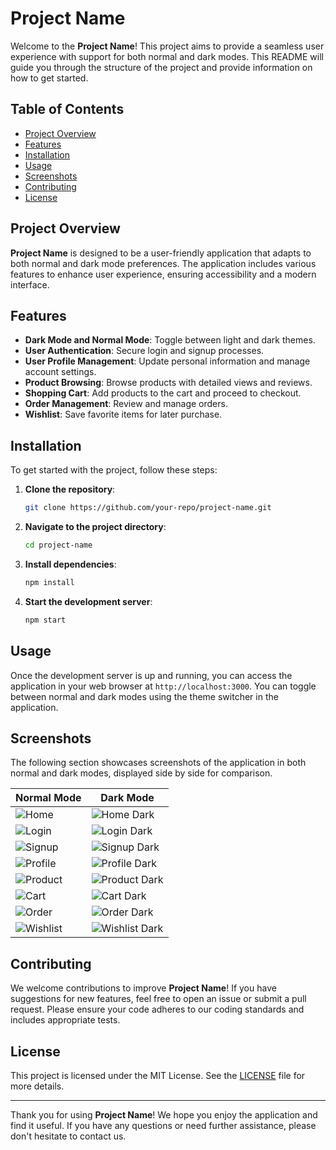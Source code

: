 
# Project Name

Welcome to the **Project Name**! This project aims to provide a seamless user experience with support for both normal and dark modes. This README will guide you through the structure of the project and provide information on how to get started.

## Table of Contents

- [Project Overview](#project-overview)
- [Features](#features)
- [Installation](#installation)
- [Usage](#usage)
- [Screenshots](#screenshots)
- [Contributing](#contributing)
- [License](#license)

## Project Overview

**Project Name** is designed to be a user-friendly application that adapts to both normal and dark mode preferences. The application includes various features to enhance user experience, ensuring accessibility and a modern interface.

## Features

- **Dark Mode and Normal Mode**: Toggle between light and dark themes.
- **User Authentication**: Secure login and signup processes.
- **User Profile Management**: Update personal information and manage account settings.
- **Product Browsing**: Browse products with detailed views and reviews.
- **Shopping Cart**: Add products to the cart and proceed to checkout.
- **Order Management**: Review and manage orders.
- **Wishlist**: Save favorite items for later purchase.

## Installation

To get started with the project, follow these steps:

1. **Clone the repository**:
    ```bash
    git clone https://github.com/your-repo/project-name.git
    ```

2. **Navigate to the project directory**:
    ```bash
    cd project-name
    ```

3. **Install dependencies**:
    ```bash
    npm install
    ```

4. **Start the development server**:
    ```bash
    npm start
    ```

## Usage

Once the development server is up and running, you can access the application in your web browser at `http://localhost:3000`. You can toggle between normal and dark modes using the theme switcher in the application.

## Screenshots

The following section showcases screenshots of the application in both normal and dark modes, displayed side by side for comparison.

| Normal Mode | Dark Mode |
|-------------|-----------|
| ![Home](screenshots/home.jpeg) | ![Home Dark](screenshots/home_dark.jpeg) |
| ![Login](screenshots/login.jpeg) | ![Login Dark](screenshots/login_dark.jpeg) |
| ![Signup](screenshots/signup.jpeg) | ![Signup Dark](screenshots/signup_dark.jpeg) |
| ![Profile](screenshots/profile.jpeg) | ![Profile Dark](screenshots/profile_dark.jpeg) |
| ![Product](screenshots/product_1.jpeg) | ![Product Dark](screenshots/product_1_dark.jpeg) |
| ![Cart](screenshots/cart.jpeg) | ![Cart Dark](screenshots/cart_dark.jpeg) |
| ![Order](screenshots/order.jpeg) | ![Order Dark](screenshots/order_dark.jpeg) |
| ![Wishlist](screenshots/wishlist.jpeg) | ![Wishlist Dark](screenshots/wishlist_dark.jpeg) |

## Contributing

We welcome contributions to improve **Project Name**! If you have suggestions for new features, feel free to open an issue or submit a pull request. Please ensure your code adheres to our coding standards and includes appropriate tests.

## License

This project is licensed under the MIT License. See the [LICENSE](LICENSE) file for more details.

---

Thank you for using **Project Name**! We hope you enjoy the application and find it useful. If you have any questions or need further assistance, please don't hesitate to contact us.
